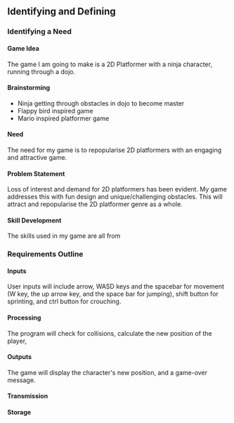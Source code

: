 ## **Identifying and Defining**

### **Identifying a Need**
#### Game Idea
The game I am going to make is a 2D Platformer with a ninja character, running through a dojo.

#### Brainstorming
* Ninja getting through obstacles in dojo to become master
* Flappy bird inspired game
* Mario inspired platformer game

#### Need
The need for my game is to repopularise 2D platformers with an engaging and attractive game.

#### Problem Statement
Loss of interest and demand for 2D platformers has been evident. My game addresses this with fun design and unique/challenging obstacles. This will attract and repopularise the 2D platformer genre as a whole.

#### Skill Development
The skills used in my game are all from 

### **Requirements Outline**
#### Inputs
User inputs will include arrow, WASD keys and the spacebar for movement (W key, the up arrow key, and the space bar for jumping), shift button for sprinting, and ctrl button for crouching.

#### Processing
The program will check for collisions, calculate the new position of the player, 

#### Outputs
The game will display the character's new position, and a game-over message.

#### Transmission

#### Storage